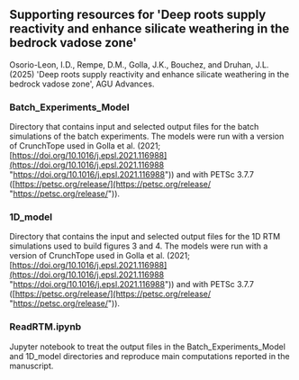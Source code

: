 ## Supporting resources for 'Deep roots supply reactivity and enhance silicate weathering in the bedrock vadose zone'

Osorio-Leon, I.D., Rempe, D.M., Golla, J.K., Bouchez, and Druhan, J.L. (2025) 'Deep roots supply reactivity and enhance silicate weathering in the bedrock vadose zone', AGU Advances.

### Batch_Experiments_Model
Directory that contains input and selected output files for the batch simulations of the batch experiments. The models were run with a version of CrunchTope used in Golla et al. (2021; [https://doi.org/10.1016/j.epsl.2021.116988](https://doi.org/10.1016/j.epsl.2021.116988 "https://doi.org/10.1016/j.epsl.2021.116988")) and with PETSc 3.7.7 ([https://petsc.org/release/](https://petsc.org/release/ "https://petsc.org/release/")).

### 1D_model
Directory that contains the input and selected output files for the 1D RTM simulations used to build figures 3 and 4. The models were run with a version of CrunchTope used in Golla et al. (2021; [https://doi.org/10.1016/j.epsl.2021.116988](https://doi.org/10.1016/j.epsl.2021.116988 "https://doi.org/10.1016/j.epsl.2021.116988")) and with PETSc 3.7.7 ([https://petsc.org/release/](https://petsc.org/release/ "https://petsc.org/release/")).

### ReadRTM.ipynb
Jupyter notebook to treat the output files in the Batch_Experiments_Model and 1D_model directories and reproduce main computations reported in the manuscript. 
